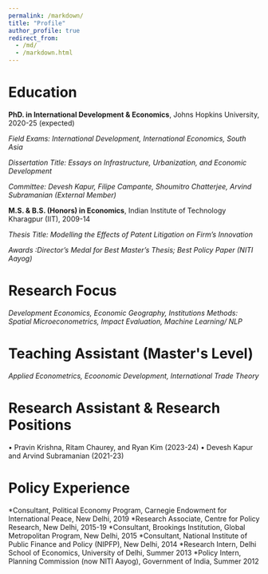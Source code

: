 ```yaml
---
permalink: /markdown/
title: "Profile"
author_profile: true
redirect_from: 
  - /md/
  - /markdown.html
---
```

# Education
**PhD. in International Development & Economics**, Johns Hopkins University, 2020-25 (expected)

*Field Exams: International Development, International Economics, South Asia*

*Dissertation Title: Essays on Infrastructure, Urbanization, and Economic Development*

*Committee: Devesh Kapur, Filipe Campante, Shoumitro Chatterjee, Arvind Subramanian (External Member)*

**M.S. & B.S. (Honors) in Economics**, Indian Institute of Technology Kharagpur (IIT), 2009-14

*Thesis Title: Modelling the Effects of Patent Litigation on Firm’s Innovation*

*Awards :Director’s Medal for Best Master’s Thesis; Best Policy Paper (NITI Aayog)*

# Research Focus
*Development Economics, Economic Geography, Institutions* 
*Methods: Spatial Microeconometrics, Impact Evaluation, Machine Learning/ NLP*  

# Teaching Assistant (Master's Level)
*Applied Econometrics, Ecoonomic Development, International Trade Theory*

# Research Assistant  & Research Positions
• Pravin Krishna, Ritam Chaurey, and Ryan Kim (2023-24)
• Devesh Kapur and Arvind Subramanian (2021-23)

# Policy Experience
*Consultant, Political Economy Program, Carnegie Endowment for International Peace, New Delhi, 2019
*Research Associate, Centre for Policy Research, New Delhi, 2015-19
*Consultant, Brookings Institution, Global Metropolitan Program, New Delhi, 2015
*Consultant, National Institute of Public Finance and Policy (NIPFP), New Delhi, 2014
*Research Intern, Delhi School of Economics, University of Delhi, Summer 2013
*Policy Intern, Planning Commission (now NITI Aayog), Government of India, Summer 2012
